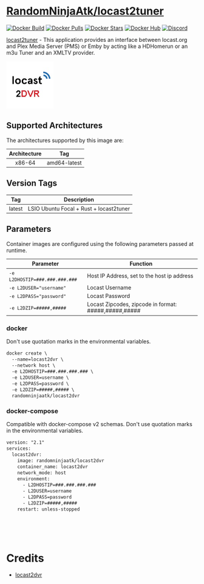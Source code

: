 # [RandomNinjaAtk/locast2tuner](https://github.com/RandomNinjaAtk/docker-locast2tuner)
[![Docker Build](https://img.shields.io/docker/cloud/automated/randomninjaatk/locast2dvr?style=flat-square)](https://hub.docker.com/r/randomninjaatk/locast2tuner)
[![Docker Pulls](https://img.shields.io/docker/pulls/randomninjaatk/locast2tuner?style=flat-square)](https://hub.docker.com/r/randomninjaatk/locast2tuner)
[![Docker Stars](https://img.shields.io/docker/stars/randomninjaatk/locast2tuner?style=flat-square)](https://hub.docker.com/r/randomninjaatk/locast2tuner)
[![Docker Hub](https://img.shields.io/badge/Open%20On-DockerHub-blue?style=flat-square)](https://hub.docker.com/r/randomninjaatk/locast2tuner)
[![Discord](https://img.shields.io/discord/747100476775858276.svg?style=flat-square&label=Discord&logo=discord)](https://discord.gg/JumQXDc "realtime support / chat with the community." )

[locast2tuner](https://github.com/wouterdebie/locast2tuner) - This application provides an interface between locast.org and Plex Media Server (PMS) or Emby by acting like a HDHomerun or an m3u Tuner and an XMLTV provider.

[![locast2tuner](https://raw.githubusercontent.com/RandomNinjaAtk/unraid-templates/master/randomninjaatk/img/locast2dvr.png)](https://github.com/wouterdebie/locast2tuner)

## Supported Architectures

The architectures supported by this image are:

| Architecture | Tag |
| :----: | --- |
| x86-64 | amd64-latest |

## Version Tags

| Tag | Description |
| :----: | --- |
| latest | LSIO Ubuntu Focal + Rust + locast2tuner |

## Parameters

Container images are configured using the following parameters passed at runtime.

| Parameter | Function |
| ---- | --- |
| `-e L2DHOSTIP=###.###.###.###` | Host IP Address, set to the host ip address |
| `-e L2DUSER="username"` | Locast Username |
| `-e L2DPASS="password"` | Locast Password |
| `-e L2DZIP=#####,#####` | Locast Zipcodes, zipcode in format: #####,#####,##### |

### docker
Don't use quotation marks in the environmental variables.

```
docker create \
  --name=locast2dvr \
  --network host \
  -e L2DHOSTIP=###.###.###.### \
  -e L2DUSER=username \
  -e L2DPASS=password \
  -e L2DZIP=#####,##### \
  randomninjaatk/locast2dvr 
```


### docker-compose

Compatible with docker-compose v2 schemas. Don't use quotation marks in the environmental variables.

```
version: "2.1"
services:
  locast2dvr:
    image: randomninjaatk/locast2dvr 
    container_name: locast2dvr
    network_mode: host
    environment:
      - L2DHOSTIP=###.###.###.###
      - L2DUSER=username
      - L2DPASS=password
      - L2DZIP=#####,#####
    restart: unless-stopped
```

<br />
<br />
<br />

# Credits
- [locast2dvr](https://github.com/wouterdebie/locast2tuner)
